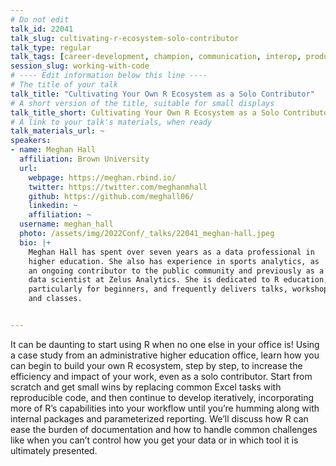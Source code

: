 ```yaml
---
# Do not edit
talk_id: 22041
talk_slug: cultivating-r-ecosystem-solo-contributor
talk_type: regular
talk_tags: [career-development, champion, communication, interop, production]
session_slug: working-with-code
# ---- Edit information below this line ----
# The title of your talk
talk_title: "Cultivating Your Own R Ecosystem as a Solo Contributor"
# A short version of the title, suitable for small displays
talk_title_short: Cultivating Your Own R Ecosystem as a Solo Contributor
# A link to your talk's materials, when ready
talk_materials_url: ~
speakers:
- name: Meghan Hall
  affiliation: Brown University
  url:
    webpage: https://meghan.rbind.io/
    twitter: https://twitter.com/meghanmhall
    github: https://github.com/meghall06/
    linkedin: ~
    affiliation: ~
  username: meghan_hall
  photo: /assets/img/2022Conf/_talks/22041_meghan-hall.jpeg
  bio: |+
    Meghan Hall has spent over seven years as a data professional in
    higher education. She also has experience in sports analytics, as
    an ongoing contributor to the public community and previously as a
    data scientist at Zelus Analytics. She is dedicated to R education,
    particularly for beginners, and frequently delivers talks, workshops,
    and classes.


---
```


<!-- ABSTRACT ----
Please write abstract below. You may use simple markdown (links, code style, bold, italics)
-->

It can be daunting to start using R when no one else in your office is!
Using a case study from an administrative higher education office, learn how
you can begin to build your own R ecosystem, step by step, to increase the
efficiency and impact of your work, even as a solo contributor. Start from
scratch and get small wins by replacing common Excel tasks with reproducible
code, and then continue to develop iteratively, incorporating more of R’s
capabilities into your workflow until you’re humming along with internal
packages and parameterized reporting. We’ll discuss how R can ease the burden
of documentation and how to handle common challenges like when you can’t control
how you get your data or in which tool it is ultimately presented.
